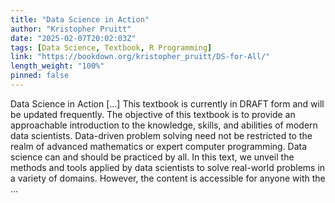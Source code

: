 ```yaml
---
title: "Data Science in Action"
author: "Kristopher Pruitt"
date: "2025-02-07T20:02:03Z"
tags: [Data Science, Textbook, R Programming]
link: "https://bookdown.org/kristopher_pruitt/DS-for-All/"
length_weight: "100%"
pinned: false
---
```


Data Science in Action [...] This textbook is currently in DRAFT form and will be updated frequently. The objective of this textbook is to provide an approachable introduction to the knowledge, skills, and abilities of modern data scientists. Data-driven problem solving need not be restricted to the realm of advanced mathematics or expert computer programming. Data science can and should be practiced by all. In this text, we unveil the methods and tools applied by data scientists to solve real-world problems in a variety of domains. However, the content is accessible for anyone with the ...
